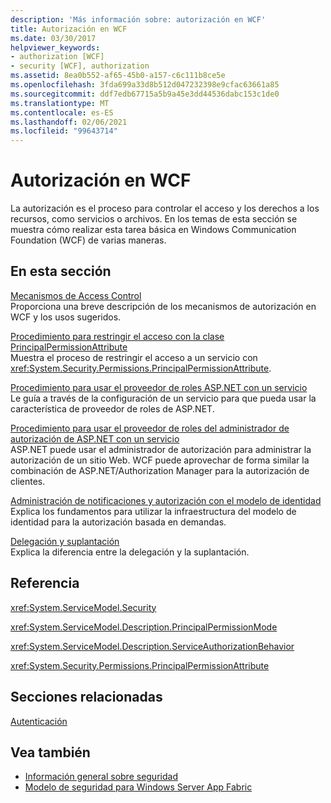 ```yaml
---
description: 'Más información sobre: autorización en WCF'
title: Autorización en WCF
ms.date: 03/30/2017
helpviewer_keywords:
- authorization [WCF]
- security [WCF], authorization
ms.assetid: 8ea0b552-af65-45b0-a157-c6c111b8ce5e
ms.openlocfilehash: 3fda699a33d8b512d047232398e9cfac63661a85
ms.sourcegitcommit: ddf7edb67715a5b9a45e3dd44536dabc153c1de0
ms.translationtype: MT
ms.contentlocale: es-ES
ms.lasthandoff: 02/06/2021
ms.locfileid: "99643714"
---
```

# <a name="authorization-in-wcf"></a>Autorización en WCF

La autorización es el proceso para controlar el acceso y los derechos a los recursos, como servicios o archivos. En los temas de esta sección se muestra cómo realizar esta tarea básica en Windows Communication Foundation (WCF) de varias maneras.  
  
## <a name="in-this-section"></a>En esta sección  

 [Mecanismos de Access Control](access-control-mechanisms.md)  
 Proporciona una breve descripción de los mecanismos de autorización en WCF y los usos sugeridos.  
  
 [Procedimiento para restringir el acceso con la clase PrincipalPermissionAttribute](../how-to-restrict-access-with-the-principalpermissionattribute-class.md)  
 Muestra el proceso de restringir el acceso a un servicio con <xref:System.Security.Permissions.PrincipalPermissionAttribute>.  
  
 [Procedimiento para usar el proveedor de roles ASP.NET con un servicio](how-to-use-the-aspnet-role-provider-with-a-service.md)  
 Le guía a través de la configuración de un servicio para que pueda usar la característica de proveedor de roles de ASP.NET.  
  
 [Procedimiento para usar el proveedor de roles del administrador de autorización de ASP.NET con un servicio](how-to-use-the-aspnet-authorization-manager-role-provider-with-a-service.md)  
 ASP.NET puede usar el administrador de autorización para administrar la autorización de un sitio Web. WCF puede aprovechar de forma similar la combinación de ASP.NET/Authorization Manager para la autorización de clientes.  
  
 [Administración de notificaciones y autorización con el modelo de identidad](managing-claims-and-authorization-with-the-identity-model.md)  
 Explica los fundamentos para utilizar la infraestructura del modelo de identidad para la autorización basada en demandas.  
  
 [Delegación y suplantación](delegation-and-impersonation-with-wcf.md)  
 Explica la diferencia entre la delegación y la suplantación.  
  
## <a name="reference"></a>Referencia  

 <xref:System.ServiceModel.Security>  
  
 <xref:System.ServiceModel.Description.PrincipalPermissionMode>  
  
 <xref:System.ServiceModel.Description.ServiceAuthorizationBehavior>  
  
 <xref:System.Security.Permissions.PrincipalPermissionAttribute>  
  
## <a name="related-sections"></a>Secciones relacionadas  

 [Autenticación](authentication-in-wcf.md)  
  
## <a name="see-also"></a>Vea también

- [Información general sobre seguridad](security-overview.md)
- [Modelo de seguridad para Windows Server App Fabric](/previous-versions/appfabric/ee677202(v=azure.10))
